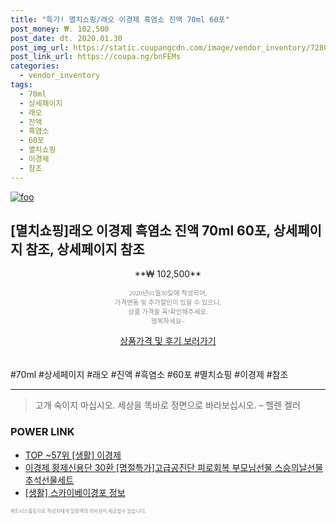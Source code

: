 ```yaml
--- 
title: "특가! 멸치쇼핑/래오 이경제 흑염소 진액 70ml 60포" 
post_money: ₩. 102,500 
post_date: dt. 2020.01.30 
post_img_url: https://static.coupangcdn.com/image/vendor_inventory/7280/172c3fc22e25f9ac648a14bad23e906fd552d003d85bb897ef0b3ac8b823.jpg 
post_link_url: https://coupa.ng/bnFEMs 
categories: 
  - vendor_inventory 
tags: 
  - 70ml 
  - 상세페이지 
  - 래오 
  - 진액 
  - 흑염소 
  - 60포 
  - 멸치쇼핑 
  - 이경제 
  - 참조 
--- 
```

[![foo](https://static.coupangcdn.com/image/vendor_inventory/7280/172c3fc22e25f9ac648a14bad23e906fd552d003d85bb897ef0b3ac8b823.jpg)](https://coupa.ng/bnFEMs) 

## [멸치쇼핑]래오 이경제 흑염소 진액 70ml 60포, 상세페이지 참조, 상세페이지 참조 
<p style="text-align: center;">**₩ 102,500**</p> 
<p style="text-align: center;"><span style="color: #898c8f; font-family: Georgia,Times,serif; font-size: 0.75em;">2020년01월30일에 작성되어, <br>가격변동 및 추가할인이 있을 수 있으니,<br> 상품 가격을 꼭!확인해주세요.<br>행복하세요~</span> 
</p>	 
<div markdown="0" style="text-align: center;"><a href="https://coupa.ng/bnFEMs" class="btn btn--success">상품가격 및 후기 보러가기</a></div> 
<br><br> 
  #70ml #상세페이지 #래오 #진액 #흑염소 #60포 #멸치쇼핑 #이경제 #참조 
<hr> 

> 고개 숙이지 마십시오. 세상을 똑바로 정면으로 바라보십시오. – 헬렌 켈러 


### POWER LINK

* <a href="https://blog.naver.com/an0733/221789657221" target="_blank"> TOP ~57위 [생활] 이경제</a>
* <a href="https://blog.naver.com/fasyy4321/221790071506" target="_blank">이경제 황제신용단 30환 [명절특가]고급공진단 피로회복 부모님선물 스승의날선물 추석선물세트</a>
* <a href="https://blog.naver.com/fasyy4321/221760015700" target="_blank"> [생활] 스카이베이경포 정보 </a>

<span style="color: #898c8f; font-family: Georgia,Times,serif; font-size: 0.55em;">파트너스활동으로 작성자에게 일정액의 커미션이 제공될수 있습니다.</span> 

